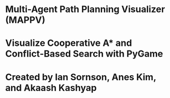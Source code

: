 # Multi-Agent Path Planning Visualizer (MAPPV)

# Visualize Cooperative A* and Conflict-Based Search with PyGame

# Created by Ian Sornson, Anes Kim, and Akaash Kashyap